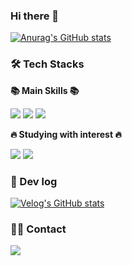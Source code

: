 ### Hi there 👋
[![Anurag's GitHub stats](https://github-readme-stats.vercel.app/api?username=srp0114&show_icons=true\&theme=buefy&title)](https://github.com/srp0114)

### 🛠 Tech Stacks
<p><b>📚 Main Skills 📚</b></p>
<div>
<img src="https://img.shields.io/badge/JavaScript-F7DF1E.svg?&style=flat-square&logo=Javascript&logoColor=black"/>
<img src="https://img.shields.io/badge/TypeScript-3178C6.svg?&style=flat-square&logo=Typescript&logoColor=white"/>
<img src="https://img.shields.io/badge/React-61DAFB.svg?&style=flat-square&logo=React&logoColor=white"/>
</div>
<p/>
<p><b>🔥 Studying with interest 🔥</b></p>
<div>
<img src="https://img.shields.io/badge/Redux-764ABC.svg?&style=flat-square&logo=Redux&logoColor=white"/>
<img src="https://img.shields.io/badge/Vue.js-4FC08D.svg?&style=flat-square&logo=Vue.js&logoColor=white"/>
</div>

### 🎯 Dev log
 [![Velog's GitHub stats](https://velog-readme-stats.vercel.app/api?name=srp0114)](https://velog.io/@srp0114)

### 🧑‍💻 Contact
<a href=mailto:ksy010114@gmail.com> 
<img src="https://img.shields.io/badge/Gmail-EA4335?style=flat-square&logo=Gmail&logoColor=white&link=mailto:ksy010114@gmail.com"> 
</a>
